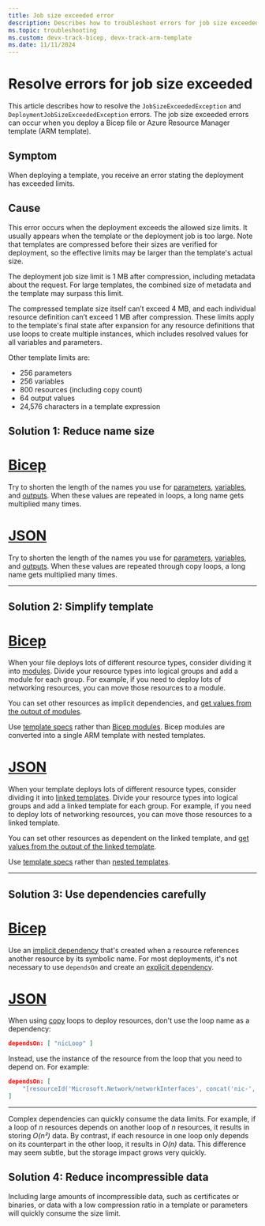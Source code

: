 ```yaml
---
title: Job size exceeded error
description: Describes how to troubleshoot errors for job size exceeded or if the template is too large for deployments using a Bicep file or Azure Resource Manager template (ARM template).
ms.topic: troubleshooting
ms.custom: devx-track-bicep, devx-track-arm-template
ms.date: 11/11/2024
---
```


# Resolve errors for job size exceeded

This article describes how to resolve the `JobSizeExceededException` and `DeploymentJobSizeExceededException` errors. The job size exceeded errors can occur when you deploy a Bicep file or Azure Resource Manager template (ARM template).

## Symptom

When deploying a template, you receive an error stating the deployment has exceeded limits.

## Cause

This error occurs when the deployment exceeds the allowed size limits. It usually appears when the template or the deployment job is too large. Note that templates are compressed before their sizes are verified for deployment, so the effective limits may be larger than the template's actual size.

The deployment job size limit is 1 MB after compression, including metadata about the request. For large templates, the combined size of metadata and the template may surpass this limit.

The compressed template size itself can’t exceed 4 MB, and each individual resource definition can’t exceed 1 MB after compression. These limits apply to the template's final state after expansion for any resource definitions that use loops to create multiple instances, which includes resolved values for all variables and parameters.

Other template limits are:

- 256 parameters
- 256 variables
- 800 resources (including copy count)
- 64 output values
- 24,576 characters in a template expression

## Solution 1: Reduce name size

# [Bicep](#tab/bicep)

Try to shorten the length of the names you use for [parameters](../bicep/parameters.md), [variables](../bicep/variables.md), and [outputs](../bicep/outputs.md). When these values are repeated in loops, a long name gets multiplied many times.

# [JSON](#tab/json)

Try to shorten the length of the names you use for [parameters](../templates/parameters.md), [variables](../templates/variables.md), and [outputs](../templates/outputs.md). When these values are repeated through copy loops, a long name gets multiplied many times.

---

## Solution 2: Simplify template

# [Bicep](#tab/bicep)

When your file deploys lots of different resource types, consider dividing it into [modules](../bicep/modules.md). Divide your resource types into logical groups and add a module for each group. For example, if you need to deploy lots of networking resources, you can move those resources to a module.

You can set other resources as implicit dependencies, and [get values from the output of modules](../bicep/outputs.md#outputs-from-modules).

Use [template specs](../bicep/template-specs.md) rather than [Bicep modules](../bicep/modules.md). Bicep modules are converted into a single ARM template with nested templates.

# [JSON](#tab/json)

When your template deploys lots of different resource types, consider dividing it into [linked templates](../templates/linked-templates.md). Divide your resource types into logical groups and add a linked template for each group. For example, if you need to deploy lots of networking resources, you can move those resources to a linked template.

You can set other resources as dependent on the linked template, and [get values from the output of the linked template](../templates/linked-templates.md#get-values-from-linked-template).

Use [template specs](../templates/linked-templates.md#template-specs) rather than [nested templates](../templates/linked-templates.md#nested-template).

---

## Solution 3: Use dependencies carefully

# [Bicep](#tab/bicep)

Use an [implicit dependency](../bicep/resource-dependencies.md#implicit-dependency) that's created when a resource references another resource by its symbolic name. For most deployments, it's not necessary to use `dependsOn` and create an [explicit dependency](../bicep/resource-dependencies.md#explicit-dependency).

# [JSON](#tab/json)

When using [copy](../templates/copy-resources.md) loops to deploy resources, don't use the loop name as a dependency:

```json
dependsOn: [ "nicLoop" ]
```

Instead, use the instance of the resource from the loop that you need to depend on. For example:

```json
dependsOn: [
    "[resourceId('Microsoft.Network/networkInterfaces', concat('nic-', copyIndex()))]"
]
```

---

Complex dependencies can quickly consume the data limits. For example, if a loop of *n* resources depends on another loop of *n* resources, it results in storing *O(n²)* data. By contrast, if each resource in one loop only depends on its counterpart in the other loop, it results in *O(n)* data. This difference may seem subtle, but the storage impact grows very quickly.

## Solution 4: Reduce incompressible data

Including large amounts of incompressible data, such as certificates or binaries, or data with a low compression ratio in a template or parameters will quickly consume the size limit.
